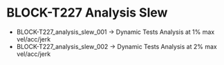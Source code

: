 # BLOCK-T227 Analysis Slew

* BLOCK-T227_analysis_slew_001 -> Dynamic Tests Analysis at 1% max vel/acc/jerk
* BLOCK-T227_analysis_slew_002 -> Dynamic Tests Analysis at 2% max vel/acc/jerk
  